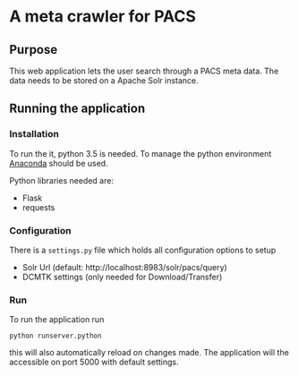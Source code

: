 # A meta crawler for PACS

## Purpose
This web application lets the user search through a PACS meta data. The data
needs to be stored on a Apache Solr instance.


## Running the application

### Installation
To run the it, python 3.5 is needed. To manage the python environment
[Anaconda](https://www.continuum.io/downloads) should be used.

Python libraries needed are:
 * Flask
 * requests

### Configuration
There is a `settings.py` file which holds all configuration options to setup
 * Solr Url (default: http://localhost:8983/solr/pacs/query)
 * DCMTK settings (only needed for Download/Transfer)


### Run
To run the application run
```
python runserver.python
```
this will also automatically reload on changes made.
The application will the accessible on port 5000 with default settings.

